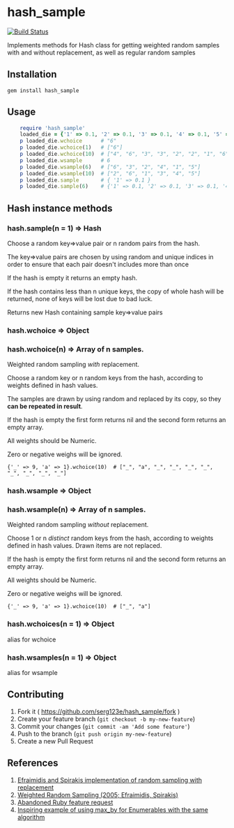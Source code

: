 ﻿# hash_sample

[![Build Status](https://travis-ci.com/serg123e/hash_sample.svg)](https://travis-ci.com/serg123e/hash_sample)

Implements methods for Hash class for getting weighted random samples with and without replacement, as well as regular random samples

## Installation

    gem install hash_sample

## Usage

```ruby
    require 'hash_sample'
    loaded_die = {'1' => 0.1, '2' => 0.1, '3' => 0.1, '4' => 0.1, '5' => 0.1, '6' => 0.5}
    p loaded_die.wchoice      # "6"
    p loaded_die.wchoice(1)   # ["6"]
    p loaded_die.wchoice(10)  # ["4", "6", "3", "3", "2", "2", "1", "6", "4", "6"]
    p loaded_die.wsample      # 6
    p loaded_die.wsample(6)   # ["6", "3", "2", "4", "1", "5"]
    p loaded_die.wsample(10)  # ["2", "6", "1", "3", "4", "5"]
    p loaded_die.sample       # { '1' => 0.1 }
    p loaded_die.sample(6)    # {'1' => 0.1, '2' => 0.1, '3' => 0.1, '4' => 0.1, '5' => 0.1, '6' => 0.5}
```

## Hash instance methods
### hash.sample(n = 1) ⇒ Hash
Choose a random key=>value pair or n random pairs from the hash.

The key=>value pairs are chosen by using random and unique indices in order to ensure that each pair doesn't includes more than once

If the hash is empty it returns an empty hash. 

If the hash contains less than n unique keys, the copy of whole hash will be returned, none of keys will be lost due to bad luck.

Returns new Hash containing sample key=>value pairs

### hash.wchoice ⇒ Object
### hash.wchoice(n) ⇒ Array of n samples.
Weighted random sampling *with* replacement.

Choose a random key or n random keys from the hash, according to weights defined in hash values.

The samples are drawn by using random and replaced by its copy, so they **can be repeated in result**.

If the hash is empty the first form returns nil and the second form returns an empty array.

All weights should be Numeric.

Zero or negative weighs will be ignored.

    {'_' => 9, 'a' => 1}.wchoice(10)  # ["_", "a", "_", "_", "_", "_", "_", "_", "_", "_"]

### hash.wsample ⇒ Object
### hash.wsample(n) ⇒ Array of n samples.
Weighted random sampling *without* replacement.

Choose 1 or n *distinct* random keys from the hash, according to weights defined in hash values.
Drawn items are not replaced.

If the hash is empty the first form returns nil and the second form returns an empty array.

All weights should be Numeric.

Zero or negative weighs will be ignored.

    {'_' => 9, 'a' => 1}.wchoice(10)  # ["_", "a"]

### hash.wchoices(n = 1) ⇒ Object
alias for wchoice

### hash.wsamples(n = 1) ⇒ Object
alias for wsample

## Contributing

1. Fork it ( https://github.com/serg123e/hash_sample/fork )
2. Create your feature branch (`git checkout -b my-new-feature`)
3. Commit your changes (`git commit -am 'Add some feature'`)
4. Push to the branch (`git push origin my-new-feature`)
5. Create a new Pull Request

## References

1. [Efraimidis and Spirakis implementation of random sampling with replacement](https://gist.github.com/O-I/3e0654509dd8057b539a)
2. [Weighted Random Sampling (2005; Efraimidis, Spirakis)](https://utopia.duth.gr/~pefraimi/research/data/2007EncOfAlg.pdf)
3. [Abandoned Ruby feature request](https://bugs.ruby-lang.org/issues/4247#change-25166)
4. [Inspiring example of using max_by for Enumerables with the same algorithm](https://ruby-doc.org/core-2.7.1/Enumerable.html#method-i-max_by)